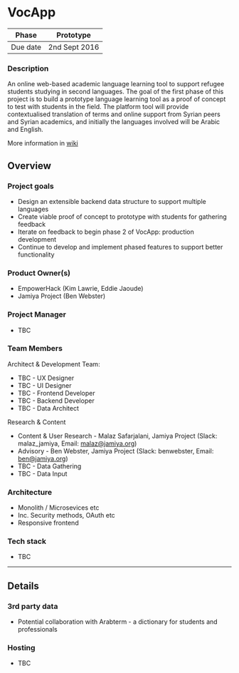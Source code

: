 # VocApp 

| Phase | Prototype |
| ----- | -------------- |
| Due date | 2nd Sept 2016  |

### Description

An online web-based academic language learning tool to support refugee students studying in second languages. The goal of the first phase of this project is to build a prototype language learning tool as a proof of concept to test with students in the field. The platform tool will provide contextualised translation of terms and online support from Syrian peers and Syrian academics, and initially the languages involved will be Arabic and English.

More information in [wiki](https://github.com/empowerhack/vocapp/wiki)

## Overview

### Project goals

* Design an extensible backend data structure to support multiple languages 
* Create viable proof of concept to prototype with students for gathering feedback
* Iterate on feedback to begin phase 2 of VocApp: production development 
* Continue to develop and implement phased features to support better functionality 

### Product Owner(s)

* EmpowerHack (Kim Lawrie, Eddie Jaoude)
* Jamiya Project (Ben Webster)

### Project Manager

* TBC

### Team Members

Architect & Development Team:
* TBC - UX Designer
* TBC - UI Designer
* TBC - Frontend Developer
* TBC - Backend Developer
* TBC - Data Architect

Research & Content
* Content & User Research - Malaz Safarjalani, Jamiya Project (Slack: malaz_jamiya, Email: malaz@jamiya.org) 
* Advisory - Ben Webster, Jamiya Project (Slack: benwebster, Email: ben@jamiya.org)
* TBC - Data Gathering
* TBC - Data Input

### Architecture

* Monolith / Microsevices etc
* Inc. Security methods, OAuth etc
* Responsive frontend

### Tech stack

* TBC

---

## Details

### 3rd party data

* Potential collaboration with Arabterm - a dictionary for students and professionals

### Hosting

* TBC
